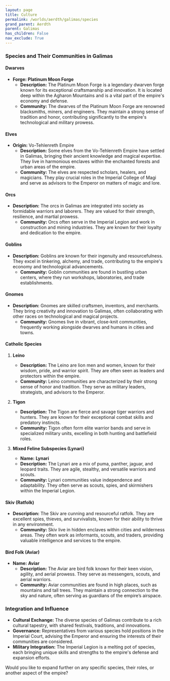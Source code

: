 ```yaml
---
layout: page
title: Culture
permalink: /worlds/aerdth/galimas/species
grand_parent: Aerdth
parent: Galimas
has_children: False
nav_exclude: True
---
```

### Species and Their Communities in Galimas

#### **Dwarves**
- **Forge:** **Platinum Moon Forge**
  - **Description:** The Platinum Moon Forge is a legendary dwarven forge known for its exceptional craftsmanship and innovation. It is located deep within the Agharon Mountains and is a vital part of the empire's economy and defense.
  - **Community:** The dwarves of the Platinum Moon Forge are renowned blacksmiths, miners, and engineers. They maintain a strong sense of tradition and honor, contributing significantly to the empire's technological and military prowess.

#### **Elves**
- **Origin:** Vo-Tehlenreth Empire
  - **Description:** Some elves from the Vo-Tehlenreth Empire have settled in Galimas, bringing their ancient knowledge and magical expertise. They live in harmonious enclaves within the enchanted forests and urban areas of the empire.
  - **Community:** The elves are respected scholars, healers, and magicians. They play crucial roles in the Imperial College of Magi and serve as advisors to the Emperor on matters of magic and lore.

#### **Orcs**
- **Description:** The orcs in Galimas are integrated into society as formidable warriors and laborers. They are valued for their strength, resilience, and martial prowess.
  - **Community:** Orcs often serve in the Imperial Legion and work in construction and mining industries. They are known for their loyalty and dedication to the empire.

#### **Goblins**
- **Description:** Goblins are known for their ingenuity and resourcefulness. They excel in tinkering, alchemy, and trade, contributing to the empire's economy and technological advancements.
  - **Community:** Goblin communities are found in bustling urban centers, where they run workshops, laboratories, and trade establishments.

#### **Gnomes**
- **Description:** Gnomes are skilled craftsmen, inventors, and merchants. They bring creativity and innovation to Galimas, often collaborating with other races on technological and magical projects.
  - **Community:** Gnomes live in vibrant, close-knit communities, frequently working alongside dwarves and humans in cities and towns.

#### **Catholic Species**

1. **Leino**
   - **Description:** The Leino are lion men and women, known for their wisdom, pride, and warrior spirit. They are often seen as leaders and protectors within the empire.
   - **Community:** Leino communities are characterized by their strong sense of honor and tradition. They serve as military leaders, strategists, and advisors to the Emperor.

2. **Tigon**
   - **Description:** The Tigon are fierce and savage tiger warriors and hunters. They are known for their exceptional combat skills and predatory instincts.
   - **Community:** Tigon often form elite warrior bands and serve in specialized military units, excelling in both hunting and battlefield roles.

3. **Mixed Feline Subspecies (Lynari)**
   - **Name:** **Lynari**
   - **Description:** The Lynari are a mix of puma, panther, jaguar, and leopard traits. They are agile, stealthy, and versatile warriors and scouts.
   - **Community:** Lynari communities value independence and adaptability. They often serve as scouts, spies, and skirmishers within the Imperial Legion.

#### **Skiv (Ratfolk)**
- **Description:** The Skiv are cunning and resourceful ratfolk. They are excellent spies, thieves, and survivalists, known for their ability to thrive in any environment.
  - **Community:** Skiv live in hidden enclaves within cities and wilderness areas. They often work as informants, scouts, and traders, providing valuable intelligence and services to the empire.

#### **Bird Folk (Aviar)**
- **Name:** **Aviar**
  - **Description:** The Aviar are bird folk known for their keen vision, agility, and aerial prowess. They serve as messengers, scouts, and aerial warriors.
  - **Community:** Aviar communities are found in high places, such as mountains and tall trees. They maintain a strong connection to the sky and nature, often serving as guardians of the empire’s airspace.

### Integration and Influence
- **Cultural Exchange:** The diverse species of Galimas contribute to a rich cultural tapestry, with shared festivals, traditions, and innovations.
- **Governance:** Representatives from various species hold positions in the Imperial Court, advising the Emperor and ensuring the interests of their communities are considered.
- **Military Integration:** The Imperial Legion is a melting pot of species, each bringing unique skills and strengths to the empire's defense and expansion efforts.

Would you like to expand further on any specific species, their roles, or another aspect of the empire?
